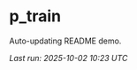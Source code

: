 # p_train

Auto-updating README demo.

<!--START_SECTION:status-->
_Last run: 2025-10-02 10:23 UTC_
<!--END_SECTION:status-->




































































































































































































































































































































































































































































































































































































































































































































































































































































































































